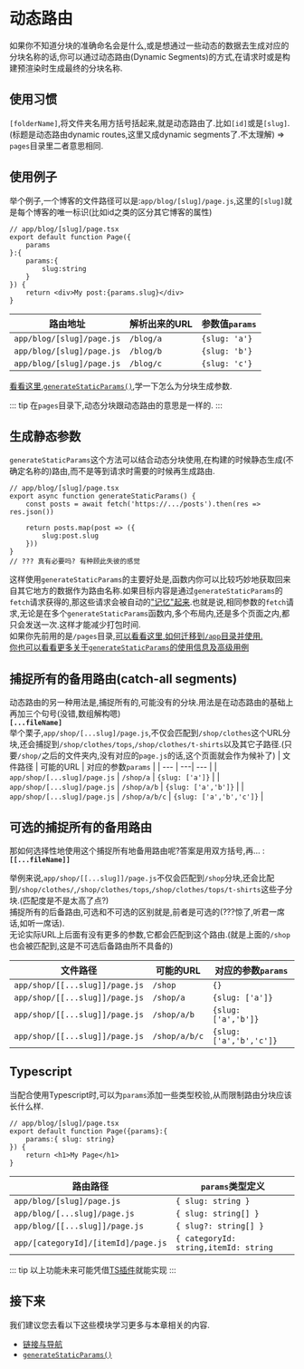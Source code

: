 # 动态路由
如果你不知道分块的准确命名会是什么,或是想通过一些动态的数据去生成对应的分块名称的话,你可以通过动态路由(Dynamic Segments)的方式,在请求时或是构建预渲染时生成最终的分块名称.

## 使用习惯
`[folderName]`,将文件夹名用方括号括起来,就是动态路由了.比如`[id]`或是`[slug]`.  
(标题是动态路由dynamic routes,这里又成dynamic segments了.不太理解) => `pages`目录里二者意思相同.

## 使用例子
举个例子,一个博客的文件路径可以是:`app/blog/[slug]/page.js`,这里的`[slug]`就是每个博客的唯一标识(比如id之类的区分其它博客的属性)
```tsx
// app/blog/[slug]/page.tsx
export default function Page({
    params
}:{
    params:{
        slug:string
    }
}) {
    return <div>My post:{params.slug}</div>
}
```

| 路由地址   | 解析出来的URL |  参数值`params` |
| ---  | ---| --- |
| `app/blog/[slug]/page.js`   | `/blog/a` | `{slug: 'a'}` |
| `app/blog/[slug]/page.js`   | `/blog/b` | `{slug: 'b'}` |
| `app/blog/[slug]/page.js`   | `/blog/c` | `{slug: 'c'}` |

[看看这里,`generateStaticParams()`](https://nextjs.org/docs/app/building-your-application/routing/dynamic-routes#generating-static-params),学一下怎么为分块生成参数.

::: tip
在`pages`目录下,动态分块跟动态路由的意思是一样的.
:::

## 生成静态参数
`generateStaticParams`这个方法可以结合动态分块使用,在构建的时候静态生成(不确定名称的)路由,而不是等到请求时需要的时候再生成路由.
```tsx
// app/blog/[slug]/page.tsx
export async function generateStaticParams() {
    const posts = await fetch('https://.../posts').then(res => res.json())

    return posts.map(post => ({
        slug:post.slug
    }))
}
// ??? 真有必要吗? 有种顾此失彼的感觉
```

这样使用`generateStaticParams`的主要好处是,函数内你可以比较巧妙地获取回来自其它地方的数据作为路由名称.如果目标内容是通过`generateStaticParams`的`fetch`请求获得的,那这些请求会被自动的["记忆"起来](https://nextjs.org/docs/app/building-your-application/caching#request-memoization).也就是说,相同参数的`fetch`请求,无论是在多个`generateStaticParams`函数内,多个布局内,还是多个页面之内,都只会发送一次.这样才能减少打包时间.  
如果你先前用的是`/pages`目录,[可以看看这里,如何迁移到`/app`目录并使用.](https://nextjs.org/docs/app/building-your-application/upgrading/app-router-migration#dynamic-paths-getstaticpaths)  
[你也可以看看更多关于`generateStaticParams`的使用信息及高级用例](https://nextjs.org/docs/app/api-reference/functions/generate-static-params)

## 捕捉所有的备用路由(catch-all segments)
动态路由的另一种用法是,捕捉所有的,可能没有的分块.用法是在动态路由的基础上再加三个句号(没错,数组解构嗯)  
**`[...fileName]`**  
举个栗子,`app/shop/[...slug]/page.js`,不仅会匹配到`/shop/clothes`这个URL分块,还会捕捉到`/shop/clothes/tops`,`/shop/clothes/t-shirts`以及其它子路径.(只要`/shop/`之后的文件夹内,没有对应的`page.js`的话,这个页面就会作为候补了)
| 文件路径   | 可能的URL | 对应的参数`params` |
| ---  | ---| --- | 
|  `app/shop/[...slug]/page.js`  | `/shop/a` | `{slug: ['a']}` |
|  `app/shop/[...slug]/page.js`  | `/shop/a/b` | `{slug: ['a','b']}` |
|  `app/shop/[...slug]/page.js`  | `/shop/a/b/c` | `{slug: ['a','b','c']}` |

## 可选的捕捉所有的备用路由

那如何选择性地使用这个捕捉所有地备用路由呢?答案是用双方括号,再... : **`[[...fileName]]`**  

举例来说,`app/shop/[[...slug]]/page.js`不仅会匹配到`/shop`分块,还会比配到`/shop/clothes/`,`/shop/clothes/tops`,`/shop/clothes/tops/t-shirts`这些子分块.(匹配度是不是太高了点?)  
捕捉所有的后备路由,可选和不可选的区别就是,前者是可选的(???惊了,听君一席话,如听一席话).  
无论实际URL上后面有没有更多的参数,它都会匹配到这个路由.(就是上面的`/shop`也会被匹配到,这是不可选后备路由所不具备的)

| 文件路径   | 可能的URL | 对应的参数`params` |
| ---  | ---| --- | 
|  `app/shop/[[...slug]]/page.js`  | `/shop` | `{}` |
|  `app/shop/[[...slug]]/page.js`  | `/shop/a` | `{slug: ['a']}`|
|  `app/shop/[[...slug]]/page.js`  | `/shop/a/b` | `{slug: ['a','b']}` |
|  `app/shop/[[...slug]]/page.js`  | `/shop/a/b/c` | `{slug: ['a','b','c']}` |

## Typescript

当配合使用Typescript时,可以为`params`添加一些类型校验,从而限制路由分块应该长什么样.
```tsx
// app/blog/[slug]/page.tsx
export default function Page({params}:{
    params:{ slug: string}
}) {
    return <h1>My Page</h1>
}
```
| 路由路径   | `params`类型定义 |
| ---  | ---|
| `app/blog/[slug]/page.js`   | `{ slug: string }`  |
| `app/blog/[...slug]/page.js`   | `{ slug: string[] }`  |
| `app/blog/[[...slug]]/page.js`   | `{ slug?: string[] }`  |
|  `app/[categoryId]/[itemId]/page.js` | `{ categoryId: string,itemId: string` |

::: tip
以上功能未来可能凭借[TS插件](https://nextjs.org/docs/app/building-your-application/configuring/typescript#typescript-plugin)就能实现
:::

## 接下来
我们建议您去看以下这些模块学习更多与本章相关的内容.
* [链接与导航](https://nextjs.org/docs/app/building-your-application/routing/linking-and-navigating)
* [`generateStaticParams()`](https://nextjs.org/docs/app/api-reference/functions/generate-static-params)
